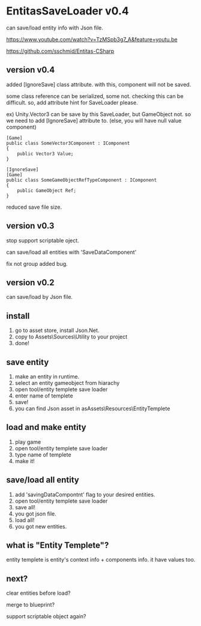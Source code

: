 # EntitasSaveLoader v0.4
can save/load entity info with Json file.

https://www.youtube.com/watch?v=TzMSpb3g7_A&feature=youtu.be

https://github.com/sschmid/Entitas-CSharp

## version v0.4
added  [IgnoreSave] class attribute. with this, component will not be saved.

some class reference can be serialized, some not. checking this can be difficult. so, add attribute hint for SaveLoader please.

ex) Unity.Vector3 can be save by this SaveLoader, but GameObject not. so we need to add [IgnoreSave] attribute to. (else, you will have null value component)

```
[Game]
public class SomeVector3Component : IComponent
{
    public Vector3 Value;
}

[IgnoreSave]
[Game]
public class SomeGameObjectRefTypeComponent : IComponent
{
    public GameObject Ref;
}
```
reduced save file size.

## version v0.3
stop support scriptable oject.

can save/load all entities with 'SaveDataComponent'

fix not group added bug.

## version v0.2
can save/load by Json file.

## install
1. go to asset store, install Json.Net.
2. copy to Assets\Sources\Utility to your project
3. done!

## save entity
1. make an entity in runtime.
2. select an entity gameobject from hiarachy
3. open tool/entity templete save loader
4. enter name of templete
5. save!
6. you can find Json asset in asAssets\Resources\EntityTemplete

## load and make entity
1. play game
2. open tool/entity templete save loader
3. type name of templete
4. make it!

## save/load all entity
1. add 'savingDataCompontnt' flag to your desired entities.
2. open tool/entity templete save loader
3. save all!
4. you got json file.
5. load all!
6. you got new entities. 

## what is "Entity Templete"?
entity templete is entity's context info + components info. it have values too.

## next?
clear entities before load?

merge to blueprint?

support scriptable object again?
